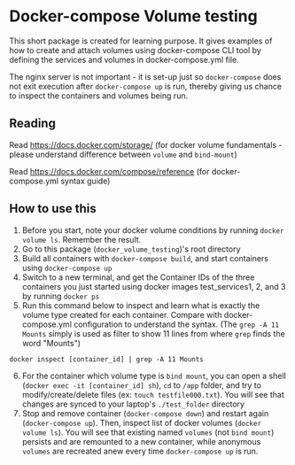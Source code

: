 # Docker-compose Volume testing

This short package is created for learning purpose. It gives examples of how to create and attach volumes using docker-compose CLI tool by defining the services and volumes in docker-compose.yml file.

The nginx server is not important - it is set-up just so `docker-compose` does not exit execution after `docker-compose up` is run, thereby giving us chance to inspect the containers and volumes being run.

## Reading
Read https://docs.docker.com/storage/  (for docker volume fundamentals - please understand difference between `volume` and `bind-mount`)

Read https://docs.docker.com/compose/reference (for docker-compose.yml  syntax guide)

## How to use this 
1. Before you start, note your docker volume conditions by running `docker volume ls`. Remember the result.
2. Go to this package (`docker_volume_testing`)'s root directory
3. Build all containers with `docker-compose build`, and start containers using `docker-compose up`
4. Switch to a new terminal, and get the Container IDs of the three containers you just started using docker images test_services1, 2, and 3 by running `docker ps`
5. Run this command below to inspect and learn what is exactly the volume type created for each container. Compare with docker-compose.yml configuration to understand the syntax. (The `grep -A 11 Mounts` simply is used as filter to show 11 lines from where `grep` finds the word "Mounts")

```
docker inspect [container_id] | grep -A 11 Mounts
```
6. For the container which volume type is `bind mount`, you can open a shell (`docker exec -it [container_id] sh`), `cd` to `/app` folder, and try to modify/create/delete files (ex: `touch testfile000.txt`). You will see that changes are synced to your laptop's `./test_folder` directory
7. Stop and remove container (`docker-compose down`) and restart again (`docker-compose up`). Then, inspect list of docker volumes (`docker volume ls`). You will see that existing named `volumes` (not `bind mount`) persists and are remounted to a new container, while anonymous `volumes` are recreated anew every time `docker-compose up` is run.
